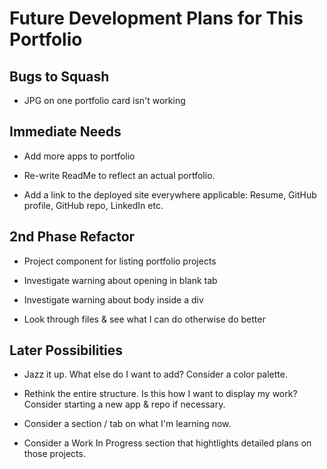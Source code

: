 # Future Development Plans for This Portfolio

## Bugs to Squash

* JPG on one portfolio card isn't working

## Immediate Needs

* Add more apps to portfolio

* Re-write ReadMe to reflect an actual portfolio.

* Add a link to the deployed site everywhere applicable: Resume, GitHub profile, GitHub repo, LinkedIn etc.

## 2nd Phase Refactor

* Project component for listing portfolio projects

* Investigate warning about opening in blank tab

* Investigate warning about body inside a div

* Look through files & see what I can do otherwise do better

## Later Possibilities

* Jazz it up. What else do I want to add? Consider a color palette.

* Rethink the entire structure. Is this how I want to display my work? Consider starting a new app & repo if necessary.

* Consider a section / tab on what I'm learning now. 

* Consider a Work In Progress section that hightlights detailed plans on those projects.